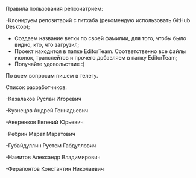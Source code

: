 Правила пользования репозиатрием:


-Клонируем репозитарий с гитхаба (рекомендую использовать GitHub Desktop);

- Создаем название ветки по своей фамилии, для того, чтобы было видно, кто, что загрузил;
- Проект находится в папке EditorTeam. Соответственно все файлы иконок, транслейтов и прочего добавляем в папку EditorTeam;
- Получайте удовольствие :)

По всем вопросам пишем в телегу.

Список разработчиков:

-Казалаков Руслан Игоревич

-Кузнецов Андрей Геннадьевич

-Аверенков Евгений Юрьевич

-Ребрин Марат Маратович

-Губайдуллин Рустем Габдуллович

-Намитов Александр Владимирович

-Ферапонтов Константин Николаевич


